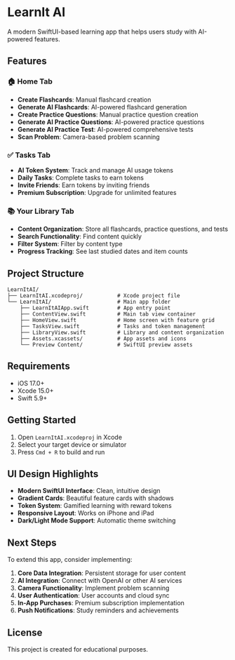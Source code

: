 # LearnIt AI

A modern SwiftUI-based learning app that helps users study with AI-powered features.

## Features

### 🏠 Home Tab
- **Create Flashcards**: Manual flashcard creation
- **Generate AI Flashcards**: AI-powered flashcard generation
- **Create Practice Questions**: Manual practice question creation
- **Generate AI Practice Questions**: AI-powered practice questions
- **Generate AI Practice Test**: AI-powered comprehensive tests
- **Scan Problem**: Camera-based problem scanning

### ✅ Tasks Tab
- **AI Token System**: Track and manage AI usage tokens
- **Daily Tasks**: Complete tasks to earn tokens
- **Invite Friends**: Earn tokens by inviting friends
- **Premium Subscription**: Upgrade for unlimited features

### 📚 Your Library Tab
- **Content Organization**: Store all flashcards, practice questions, and tests
- **Search Functionality**: Find content quickly
- **Filter System**: Filter by content type
- **Progress Tracking**: See last studied dates and item counts

## Project Structure

```
LearnItAI/
├── LearnItAI.xcodeproj/           # Xcode project file
└── LearnItAI/                     # Main app folder
    ├── LearnItAIApp.swift         # App entry point
    ├── ContentView.swift          # Main tab view container
    ├── HomeView.swift             # Home screen with feature grid
    ├── TasksView.swift            # Tasks and token management
    ├── LibraryView.swift          # Library and content organization
    ├── Assets.xcassets/           # App assets and icons
    └── Preview Content/           # SwiftUI preview assets
```

## Requirements

- iOS 17.0+
- Xcode 15.0+
- Swift 5.9+

## Getting Started

1. Open `LearnItAI.xcodeproj` in Xcode
2. Select your target device or simulator
3. Press `Cmd + R` to build and run

## UI Design Highlights

- **Modern SwiftUI Interface**: Clean, intuitive design
- **Gradient Cards**: Beautiful feature cards with shadows
- **Token System**: Gamified learning with reward tokens
- **Responsive Layout**: Works on iPhone and iPad
- **Dark/Light Mode Support**: Automatic theme switching

## Next Steps

To extend this app, consider implementing:

1. **Core Data Integration**: Persistent storage for user content
2. **AI Integration**: Connect with OpenAI or other AI services
3. **Camera Functionality**: Implement problem scanning
4. **User Authentication**: User accounts and cloud sync
5. **In-App Purchases**: Premium subscription implementation
6. **Push Notifications**: Study reminders and achievements

## License

This project is created for educational purposes.